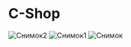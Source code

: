 # C-Shop
![Снимок2](https://user-images.githubusercontent.com/106371205/220040074-c371f1c9-51f2-4029-960a-48e4e74983d8.JPG)
![Снимок1](https://user-images.githubusercontent.com/106371205/220040126-13da8a53-d219-437c-a834-621b3eef2425.JPG)
![Снимок](https://user-images.githubusercontent.com/106371205/220040153-61b9f634-5c61-46c8-9b5a-d4059289c9e6.JPG)


